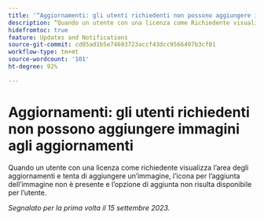 ```yaml
---
title: '“Aggiornamenti: gli utenti richiedenti non possono aggiungere immagini agli aggiornamenti”'
description: “Quando un utente con una licenza come Richiedente visualizza l’area degli aggiornamenti e tenta di aggiungere un’immagine, l’icona per l’aggiunta dell’immagine non è presente e l’opzione di aggiunta non risulta disponibile per l’utente.”
hidefromtoc: true
feature: Updates and Notifications
source-git-commit: cd05ad1b5e74693723accf43dcc9566497b3cf01
workflow-type: tm+mt
source-wordcount: '101'
ht-degree: 92%

---
```



# Aggiornamenti: gli utenti richiedenti non possono aggiungere immagini agli aggiornamenti

Quando un utente con una licenza come richiedente visualizza l’area degli aggiornamenti e tenta di aggiungere un’immagine, l’icona per l’aggiunta dell’immagine non è presente e l’opzione di aggiunta non risulta disponibile per l’utente.

_Segnalato per la prima volta il 15 settembre 2023._

